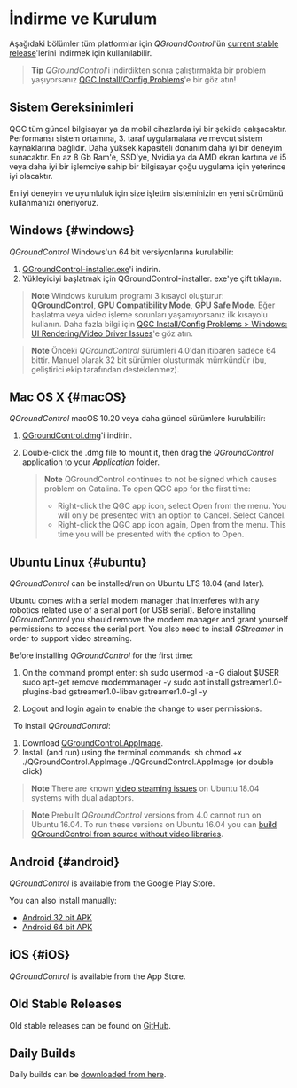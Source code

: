 # İndirme ve Kurulum

Aşağıdaki bölümler tüm platformlar için *QGroundControl*'ün [current stable release](../releases/release_notes.md)'lerini indirmek için kullanılabilir.

> **Tip** *QGroundControl*'i indirdikten sonra çalıştırmakta bir problem yaşıyorsanız [QGC Install/Config Problems](../Support/troubleshooting_qgc.md)'e bir göz atın!

## Sistem Gereksinimleri

QGC tüm güncel bilgisayar ya da mobil cihazlarda iyi bir şekilde çalışacaktır. Performansı sistem ortamına, 3. taraf uygulamalara ve mevcut sistem kaynaklarına bağlıdır. Daha yüksek kapasiteli donanım daha iyi bir deneyim sunacaktır. En az 8 Gb Ram'e, SSD'ye, Nvidia ya da AMD ekran kartına ve i5 veya daha iyi bir işlemciye sahip bir bilgisayar çoğu uygulama için yeterince iyi olacaktır.

En iyi deneyim ve uyumluluk için size işletim sisteminizin en yeni sürümünü kullanmanızı öneriyoruz.

## Windows {#windows}

*QGroundControl* Windows'un 64 bit versiyonlarına kurulabilir:

1. [QGroundControl-installer.exe](https://s3-us-west-2.amazonaws.com/qgroundcontrol/latest/QGroundControl-installer.exe)'i indirin.
2. Yükleyiciyi başlatmak için QGroundControl-installer. exe'ye çift tıklayın.

> **Note** Windows kurulum programı 3 kısayol oluşturur: **QGroundControl**, **GPU Compatibility Mode**, **GPU Safe Mode**. Eğer başlatma veya video işleme sorunları yaşamıyorsanız ilk kısayolu kullanın. Daha fazla bilgi için [QGC Install/Config Problems > Windows: UI Rendering/Video Driver Issues](../Support/troubleshooting_qgc.md#opengl_troubleshooting)'e göz atın.

<span></span>

> **Note** Önceki *QGroundControl* sürümleri 4.0'dan itibaren sadece 64 bittir. Manuel olarak 32 bit sürümler oluşturmak mümkündür (bu, geliştirici ekip tarafından desteklenmez).

## Mac OS X {#macOS}

*QGroundControl* macOS 10.20 veya daha güncel sürümlere kurulabilir:

1. [QGroundControl.dmg](https://s3-us-west-2.amazonaws.com/qgroundcontrol/latest/QGroundControl.dmg)'i indirin.
2. Double-click the .dmg file to mount it, then drag the *QGroundControl* application to your *Application* folder.
    
    > **Note** QGroundControl continues to not be signed which causes problem on Catalina. To open QGC app for the first time:
    > 
    > * Right-click the QGC app icon, select Open from the menu. You will only be presented with an option to Cancel. Select Cancel.
    > * Right-click the QGC app icon again, Open from the menu. This time you will be presented with the option to Open.

## Ubuntu Linux {#ubuntu}

*QGroundControl* can be installed/run on Ubuntu LTS 18.04 (and later).

Ubuntu comes with a serial modem manager that interferes with any robotics related use of a serial port (or USB serial). Before installing *QGroundControl* you should remove the modem manager and grant yourself permissions to access the serial port. You also need to install *GStreamer* in order to support video streaming.

Before installing *QGroundControl* for the first time:

1. On the command prompt enter: 
        sh
        sudo usermod -a -G dialout $USER
        sudo apt-get remove modemmanager -y
        sudo apt install gstreamer1.0-plugins-bad gstreamer1.0-libav gstreamer1.0-gl -y

2. Logout and login again to enable the change to user permissions.

&nbsp; To install *QGroundControl*:

1. Download [QGroundControl.AppImage](https://s3-us-west-2.amazonaws.com/qgroundcontrol/latest/QGroundControl.AppImage).
2. Install (and run) using the terminal commands: 
        sh
        chmod +x ./QGroundControl.AppImage
        ./QGroundControl.AppImage  (or double click)

> **Note** There are known [video steaming issues](../Support/troubleshooting_qgc.md#dual_vga) on Ubuntu 18.04 systems with dual adaptors.

<span></span>

> **Note** Prebuilt *QGroundControl* versions from 4.0 cannot run on Ubuntu 16.04. To run these versions on Ubuntu 16.04 you can [build QGroundControl from source without video libraries](https://dev.qgroundcontrol.com/en/getting_started/).

## Android {#android}

*QGroundControl* is available from the Google Play Store.

You can also install manually:

* [Android 32 bit APK](https://qgroundcontrol.s3-us-west-2.amazonaws.com/latest/QGroundControl32.apk)
* [Android 64 bit APK](https://qgroundcontrol.s3-us-west-2.amazonaws.com/latest/QGroundControl64.apk)

## iOS {#iOS}

*QGroundControl* is available from the App Store.

## Old Stable Releases

Old stable releases can be found on <a href="https://github.com/mavlink/qgroundcontrol/releases/" target="_blank">GitHub</a>.

## Daily Builds

Daily builds can be [downloaded from here](../releases/daily_builds.md).
